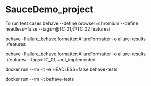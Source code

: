 # SauceDemo_project

To run test cases behave --define browser=chromium --define headless=false --tags=@TC_01,@TC_02 features/

behave -f allure_behave.formatter:AllureFormatter -o allure-results ./features

behave -f allure_behave.formatter:AllureFormatter -o allure-results ./features --tags=TC_01,~not_implemented

docker run --rm -it -e HEADLESS=false behave-tests

docker run --rm -it behave-tests
